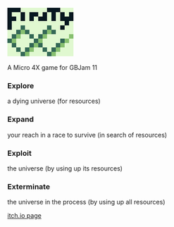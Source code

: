 ![finity tmp logo](assets/textures/finity_logo.png)

A Micro 4X game for GBJam 11

### Explore 
a dying universe (for resources)

### Expand 
your reach in a race to survive (in search of resources)

### Exploit 
the universe (by using up its resources)

### Exterminate 
the universe in the process (by using up all resources)

[itch.io page](https://civilgames.itch.io/finity)
